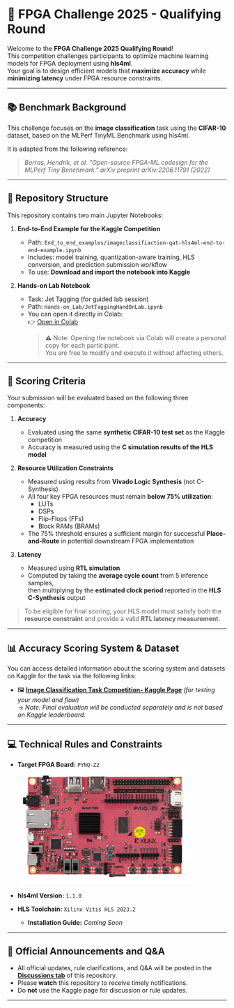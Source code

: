 # 🚀 FPGA Challenge 2025 - Qualifying Round

Welcome to the **FPGA Challenge 2025 Qualifying Round**!  
This competition challenges participants to optimize machine learning models for FPGA deployment using **hls4ml**.  
Your goal is to design efficient models that **maximize accuracy** while **minimizing latency** under FPGA resource constraints.

---

## 📚 Benchmark Background

This challenge focuses on the **image classification** task using the **CIFAR-10** dataset, based on the MLPerf TinyML Benchmark using hls4ml.

It is adapted from the following reference:

> *Borras, Hendrik, et al. "Open-source FPGA-ML codesign for the MLPerf Tiny Benchmark." arXiv preprint arXiv:2206.11791 (2022)*

---

## 📁 Repository Structure

This repository contains two main Jupyter Notebooks:

1. **End-to-End Example for the Kaggle Competition**  
   - Path: `End_to_end_examples/imageclassifiaction-qat-hls4ml-end-to-end-example.ipynb`  
   - Includes: model training, quantization-aware training, HLS conversion, and prediction submission workflow  
   - To use: **Download and import the notebook into Kaggle**
    
2. **Hands-on Lab Notebook**  
   - Task: Jet Tagging (for guided lab session)  
   - Path: `Hands-on_Lab/JetTaggingHandOnLab.ipynb`  
   - You can open it directly in Colab:  
     👉 [Open in Colab](https://colab.research.google.com/github/nycu-pcs-lab/FPGA_Challenge2025_Qualifying_Round_Challenge/blob/main/Hands-on_Lab/JetTaggingHandOnLab.ipynb)
     > ⚠️ Note: Opening the notebook via Colab will create a personal copy for each participant.  
      > You are free to modify and execute it without affecting others.


---

## 🧮 Scoring Criteria

Your submission will be evaluated based on the following three components:

1. **Accuracy**  
   - Evaluated using the same **synthetic CIFAR-10 test set** as the Kaggle competition
   - Accuracy is measured using the **C simulation results of the HLS model**

2. **Resource Utilization Constraints**  
   - Measured using results from **Vivado Logic Synthesis** (not C-Synthesis)  
   - All four key FPGA resources must remain **below 75% utilization**:
     - LUTs  
     - DSPs  
     - Flip-Flops (FFs)  
     - Block RAMs (BRAMs)  
   - The 75% threshold ensures a sufficient margin for successful **Place-and-Route** in potential downstream FPGA implementation

3. **Latency**  
   - Measured using **RTL simulation**  
   - Computed by taking the **average cycle count** from 5 inference samples,  
     then multiplying by the **estimated clock period** reported in the **HLS C-Synthesis** output

> To be eligible for final scoring, your HLS model must satisfy both the **resource constraint** and provide a valid **RTL latency measurement**.

---

## 📊 Accuracy Scoring System & Dataset

You can access detailed information about the scoring system and datasets on Kaggle for the task via the following links:

- 🖼️ **[Image Classification Task Competition- Kaggle Page](https://www.kaggle.com/t/6d1444ed9f804d379d13c68a18a2cf58)** *(for testing your model and flow)*  
  → *Note: Final evaluation will be conducted separately and is not based on Kaggle leaderboard.*

---

## 💻 Technical Rules and Constraints

- **Target FPGA Board:** `PYNQ-Z2`  
  <img src="./Figures/PYNQ-Z2-Large-scaled.jpg" alt="PYNQ-Z2 FPGA" width="400">

- **hls4ml Version:** `1.1.0`  
- **HLS Toolchain:** `Xilinx Vitis HLS 2023.2`  
  - **Installation Guide:** *Coming Soon*

---

## 📣 Official Announcements and Q&A

- All official updates, rule clarifications, and Q&A will be posted in the **[Discussions tab](https://github.com/nycu-pcs-lab/FPGA_Challenge2025_Qualifying_Round_Challenge/discussions)** of this repository.
- Please **watch** this repository to receive timely notifications.
- Do **not** use the Kaggle page for discussion or rule updates.

---


